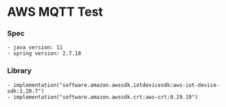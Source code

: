 AWS MQTT Test
===

### Spec
```
- java version: 11
- spring version: 2.7.18
```

### Library
```
- implementation("software.amazon.awssdk.iotdevicesdk:aws-iot-device-sdk:1.20.7")
- implementation("software.amazon.awssdk.crt:aws-crt:0.29.19")
```